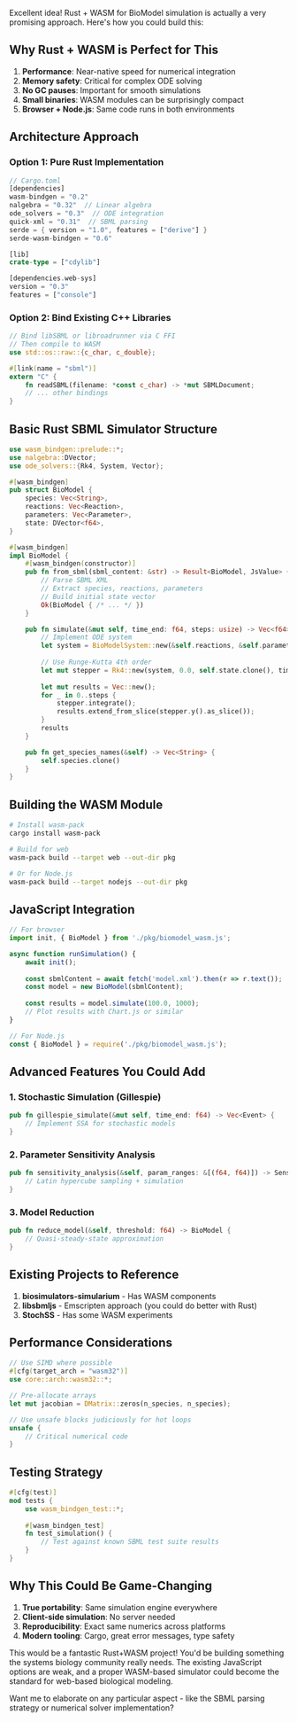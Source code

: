 Excellent idea! Rust + WASM for BioModel simulation is actually a very promising approach. Here's how you could build this:

## Why Rust + WASM is Perfect for This

1. **Performance**: Near-native speed for numerical integration
2. **Memory safety**: Critical for complex ODE solving
3. **No GC pauses**: Important for smooth simulations
4. **Small binaries**: WASM modules can be surprisingly compact
5. **Browser + Node.js**: Same code runs in both environments

## Architecture Approach

### Option 1: Pure Rust Implementation
```rust
// Cargo.toml
[dependencies]
wasm-bindgen = "0.2"
nalgebra = "0.32"  // Linear algebra
ode_solvers = "0.3"  // ODE integration
quick-xml = "0.31"  // SBML parsing
serde = { version = "1.0", features = ["derive"] }
serde-wasm-bindgen = "0.6"

[lib]
crate-type = ["cdylib"]

[dependencies.web-sys]
version = "0.3"
features = ["console"]
```

### Option 2: Bind Existing C++ Libraries
```rust
// Bind libSBML or libroadrunner via C FFI
// Then compile to WASM
use std::os::raw::{c_char, c_double};

#[link(name = "sbml")]
extern "C" {
    fn readSBML(filename: *const c_char) -> *mut SBMLDocument;
    // ... other bindings
}
```

## Basic Rust SBML Simulator Structure

```rust
use wasm_bindgen::prelude::*;
use nalgebra::DVector;
use ode_solvers::{Rk4, System, Vector};

#[wasm_bindgen]
pub struct BioModel {
    species: Vec<String>,
    reactions: Vec<Reaction>,
    parameters: Vec<Parameter>,
    state: DVector<f64>,
}

#[wasm_bindgen]
impl BioModel {
    #[wasm_bindgen(constructor)]
    pub fn from_sbml(sbml_content: &str) -> Result<BioModel, JsValue> {
        // Parse SBML XML
        // Extract species, reactions, parameters
        // Build initial state vector
        Ok(BioModel { /* ... */ })
    }

    pub fn simulate(&mut self, time_end: f64, steps: usize) -> Vec<f64> {
        // Implement ODE system
        let system = BioModelSystem::new(&self.reactions, &self.parameters);
        
        // Use Runge-Kutta 4th order
        let mut stepper = Rk4::new(system, 0.0, self.state.clone(), time_end, 0.01);
        
        let mut results = Vec::new();
        for _ in 0..steps {
            stepper.integrate();
            results.extend_from_slice(stepper.y().as_slice());
        }
        results
    }

    pub fn get_species_names(&self) -> Vec<String> {
        self.species.clone()
    }
}
```

## Building the WASM Module

```bash
# Install wasm-pack
cargo install wasm-pack

# Build for web
wasm-pack build --target web --out-dir pkg

# Or for Node.js
wasm-pack build --target nodejs --out-dir pkg
```

## JavaScript Integration

```javascript
// For browser
import init, { BioModel } from './pkg/biomodel_wasm.js';

async function runSimulation() {
    await init();
    
    const sbmlContent = await fetch('model.xml').then(r => r.text());
    const model = new BioModel(sbmlContent);
    
    const results = model.simulate(100.0, 1000);
    // Plot results with Chart.js or similar
}

// For Node.js
const { BioModel } = require('./pkg/biomodel_wasm.js');
```

## Advanced Features You Could Add

### 1. **Stochastic Simulation (Gillespie)**
```rust
pub fn gillespie_simulate(&mut self, time_end: f64) -> Vec<Event> {
    // Implement SSA for stochastic models
}
```

### 2. **Parameter Sensitivity Analysis**
```rust
pub fn sensitivity_analysis(&self, param_ranges: &[(f64, f64)]) -> SensitivityResult {
    // Latin hypercube sampling + simulation
}
```

### 3. **Model Reduction**
```rust
pub fn reduce_model(&self, threshold: f64) -> BioModel {
    // Quasi-steady-state approximation
}
```

## Existing Projects to Reference

1. **biosimulators-simularium** - Has WASM components
2. **libsbmljs** - Emscripten approach (you could do better with Rust)
3. **StochSS** - Has some WASM experiments

## Performance Considerations

```rust
// Use SIMD where possible
#[cfg(target_arch = "wasm32")]
use core::arch::wasm32::*;

// Pre-allocate arrays
let mut jacobian = DMatrix::zeros(n_species, n_species);

// Use unsafe blocks judiciously for hot loops
unsafe {
    // Critical numerical code
}
```

## Testing Strategy

```rust
#[cfg(test)]
mod tests {
    use wasm_bindgen_test::*;
    
    #[wasm_bindgen_test]
    fn test_simulation() {
        // Test against known SBML test suite results
    }
}
```

## Why This Could Be Game-Changing

1. **True portability**: Same simulation engine everywhere
2. **Client-side simulation**: No server needed
3. **Reproducibility**: Exact same numerics across platforms
4. **Modern tooling**: Cargo, great error messages, type safety

This would be a fantastic Rust+WASM project! You'd be building something the systems biology community really needs. The existing JavaScript options are weak, and a proper WASM-based simulator could become the standard for web-based biological modeling.

Want me to elaborate on any particular aspect - like the SBML parsing strategy or numerical solver implementation?